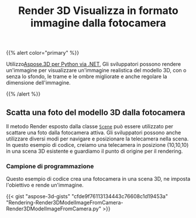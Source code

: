 ﻿---
title: Render 3D Visualizza in formato immagine dalla fotocamera
type: docs
weight: 50
url: /it/python-net/render-3d-view-in-image-format-from-camera/
description: Utilizzando Aspose.3D per Python via .NET, gli sviluppatori possono eseguire il rendering di un'immagine per visualizzare un'immagine realistica del modello 3D, con o senza lo sfondo, le trame e le ombre migliorate e anche regolare le dimensioni dell'immagine.
---
{{% alert color="primary" %}}

Utilizzo[Aspose.3D per Python via .NET](https://products.aspose.com/3d/python-net/), Gli sviluppatori possono rendere un'immagine per visualizzare un'immagine realistica del modello 3D, con o senza lo sfondo, le trame e le ombre migliorate e anche regolare la dimensione dell'immagine.

{{% /alert %}}
## **Scatta una foto del modello 3D dalla fotocamera**
Il metodo Render esposto dalla classe [`Scene`](https://reference.aspose.com/3d/net/aspose.threed/scene) può essere utilizzato per scattare una foto dalla fotocamera attiva. Gli sviluppatori possono anche utilizzare diversi modi per navigare e posizionare la telecamera nella scena. In questo esempio di codice, creiamo una telecamera in posizione (10,10,10) in una scena 3D esistente e guardiamo il punto di origine per il rendering.
### **Campione di programmazione**
Questo esempio di codice crea una fotocamera in una scena 3D, ne imposta l'obiettivo e rende un'immagine.

{{< gist "aspose-3d-gists" "cfde9f76113134443c76608c1d19453a" "Rendering-Render3DModelImageFromCamera-Render3DModelImageFromCamera.py" >}}
